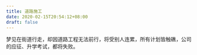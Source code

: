 ```yaml
---
title: 道路施工
date: 2020-02-15T20:54:12+08:00
draft: false
---
```


梦见在街道行走，却因道路工程无法前行，将受别人连累，所有计划皆触礁，公司的应征、升学考试，都将失败。<br>

